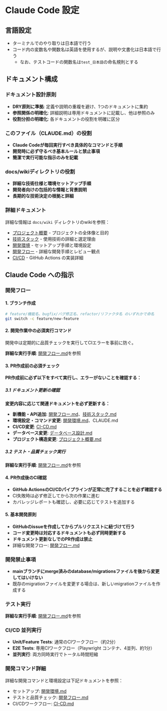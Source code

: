 # Claude Code 設定

## 言語設定
- ターミナルでのやり取りは日本語で行う
- コード内の変数名や関数名は英語を使用するが、説明や文書化は日本語で行う
    - なお、テストコードの関数名は`test_日本語`の命名規則とする

## ドキュメント構成

### ドキュメント設計原則
- **DRY原則に準拠**: 定義や説明の重複を避け、1つのドキュメントに集約
- **参照関係の明確化**: 詳細説明は専用ドキュメントに記載し、他は参照のみ
- **役割分担の明確化**: 各ドキュメントの役割を明確に区分

### このファイル（CLAUDE.md）の役割
- **Claude Codeが毎回実行すべき具体的なコマンドと手順**
- **開発時に必ず守るべき基本ルールと禁止事項**
- **簡潔で実行可能な指示のみを記載**

### docs/wikiディレクトリの役割
- **詳細な技術仕様と環境セットアップ手順**
- **開発者向けの包括的な情報と背景説明**
- **長期的な技術決定の根拠と詳細**

### 詳細ドキュメント
詳細な情報は `docs/wiki` ディレクトリのwikiを参照：
- [プロジェクト概要](docs/wiki/プロジェクト概要.md) - プロジェクトの全体像と目的
- [技術スタック](docs/wiki/技術スタック.md) - 使用技術の詳細と選定理由
- [開発環境](docs/wiki/開発環境.md) - セットアップ手順と環境設定
- [開発フロー](docs/wiki/開発フロー.md) - 詳細な開発手順とレビュー観点
- [CI/CD](docs/wiki/CI-CD.md) - GitHub Actions の実装詳細

## Claude Code への指示

### 開発フロー

#### 1. ブランチ作成
```bash
# feature/機能名、bugfix/バグ修正名、refactor/リファクタ名 のいずれかで命名
git switch -c feature/new-feature
```

#### 2. 開発作業中の必須実行コマンド
開発中は定期的に品質チェックを実行してCIエラーを事前に防ぐ。

**詳細な実行手順**: [開発フロー.md](docs/wiki/開発フロー.md)を参照

#### 3. PR作成前の必須チェック
**PR作成前に必ず以下をすべて実行し、エラーがないことを確認する：**

##### 3.1 ドキュメント更新の確認
**変更内容に応じて関連ドキュメントを必ず更新する：**
- **新機能・API追加**: [開発フロー.md](docs/wiki/開発フロー.md)、[技術スタック.md](docs/wiki/技術スタック.md)
- **環境設定・コマンド変更**: [開発環境.md](docs/wiki/開発環境.md)、CLAUDE.md
- **CI/CD変更**: [CI-CD.md](docs/wiki/CI-CD.md)
- **データベース変更**: [データベース設計.md](docs/wiki/データベース設計.md)
- **プロジェクト構造変更**: [プロジェクト概要.md](docs/wiki/プロジェクト概要.md)

##### 3.2 テスト・品質チェック実行
**詳細な実行手順**: [開発フロー.md](docs/wiki/開発フロー.md)を参照

#### 4. PR作成後のCI確認
- **GitHub ActionsのCI/CDパイプラインが正常に完了することを必ず確認する**
- CI失敗時は必ず修正してから次の作業に進む
- カバレッジレポートも確認し、必要に応じてテストを追加する

#### 5. 基本開発原則
- **GitHubのissueを作成してからプルリクエストに紐づけて行う**
- **コード変更時は対応するドキュメントも必ず同時更新する**
- **ドキュメント更新なしでのPR作成は禁止**
- 詳細な開発フロー: [開発フロー.md](docs/wiki/開発フロー.md)

### 開発禁止事項
- **mainブランチにmerge済みのdatabase/migrationsファイルを後から変更してはいけない**
- 既存のmigrationファイルを変更する場合は、新しいmigrationファイルを作成する

### テスト実行
**詳細な実行手順**: [開発フロー.md](docs/wiki/開発フロー.md)を参照

### CI/CD 並列実行
- **Unit/Feature Tests**: 通常のCIワークフロー（約2分）
- **E2E Tests**: 専用CIワークフロー（Playwright コンテナ、4並列、約1分）
- **並列実行**: 両方同時実行でトータル時間短縮

### 開発コマンド詳細
詳細な開発コマンドと環境設定は下記ドキュメントを参照：
- セットアップ: [開発環境.md](docs/wiki/開発環境.md)
- テストと品質チェック: [開発フロー.md](docs/wiki/開発フロー.md)
- CI/CDワークフロー: [CI-CD.md](docs/wiki/CI-CD.md)
